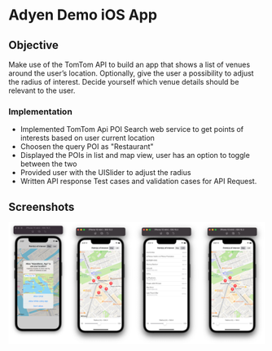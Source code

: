 # Adyen Demo iOS App

## Objective

Make use of the TomTom API to build an app that shows a list of venues around the user’s location. Optionally, give the user a possibility to adjust the radius of interest. Decide yourself which venue details should be relevant to the user.

### Implementation
- Implemented TomTom Api POI Search web service to get points of interests based on user current location
- Choosen the query POI as "Restaurant"
- Displayed the POIs in list and map view, user has an option to toggle between the two
- Provided user with the UISlider to adjust the radius
- Written API response Test cases and validation cases for API Request.

## Screenshots
<p align="center">
<a target="_blank"><img src="Images/screenshot.jpg" width="900" title="Screenshot(s)"></a>
</p>
